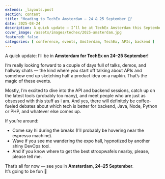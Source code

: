 ```yaml
---
extends: _layouts.post
section: content
title: "Heading to TechEx Amsterdam – 24 & 25 September 🚀"
date: 2025-08-24
description: A quick update — I’ll be at TechEx Amsterdam this September. Two days of tech, APIs, and catching up with brilliant people in one of Europe’s best cities.
cover_image: /assets/images/techex/2025-amsterdam.jpg
featured: false
categories: [ conference, events, Amsterdam, TechEx, APIs, backend ]
---
```


A quick update: I’ll be in **Amsterdam for TechEx on 24–25 September**!

I’m really looking forward to a couple of days full of talks, demos, and hallway chats — the kind where you start off
talking about APIs and somehow end up sketching half a product idea on a napkin. That’s the magic of these events.

Mostly, I’m excited to dive into the API and backend sessions, catch up on the latest tools (probably too many), and
meet people who are just as obsessed with this stuff as I am. And yes, there will definitely be coffee-fueled debates
about which tech is better for backend, Java, Node, Python or PHP, and whatever else comes up.

If you’re around:

- Come say hi during the breaks (I’ll probably be hovering near the espresso machine).
- Wave if you see me wandering the expo hall, hypnotized by another shiny DevOps tool.
- And if you know where to get the best stroopwafels nearby, please, please tell me.

That’s all for now — see you in **Amsterdam, 24–25 September**.  
It’s going to be fun 🚀  
